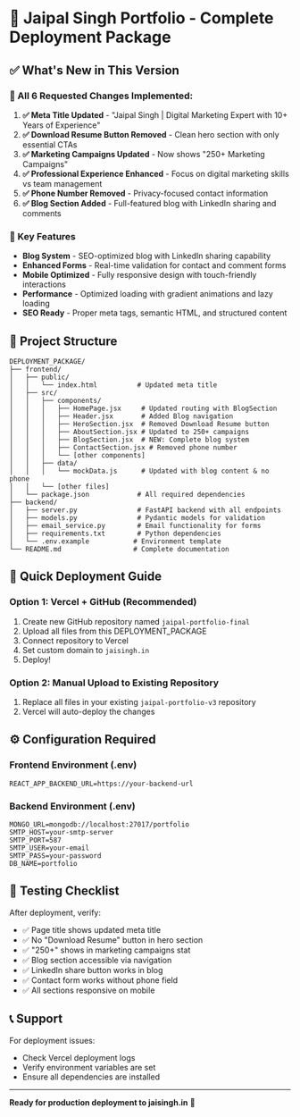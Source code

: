 # 🚀 Jaipal Singh Portfolio - Complete Deployment Package

## ✅ What's New in This Version

### 🎯 All 6 Requested Changes Implemented:
1. **✅ Meta Title Updated** - "Jaipal Singh | Digital Marketing Expert with 10+ Years of Experience"
2. **✅ Download Resume Button Removed** - Clean hero section with only essential CTAs
3. **✅ Marketing Campaigns Updated** - Now shows "250+ Marketing Campaigns" 
4. **✅ Professional Experience Enhanced** - Focus on digital marketing skills vs team management
5. **✅ Phone Number Removed** - Privacy-focused contact information
6. **✅ Blog Section Added** - Full-featured blog with LinkedIn sharing and comments

### 🌟 Key Features
- **Blog System** - SEO-optimized blog with LinkedIn sharing capability
- **Enhanced Forms** - Real-time validation for contact and comment forms  
- **Mobile Optimized** - Fully responsive design with touch-friendly interactions
- **Performance** - Optimized loading with gradient animations and lazy loading
- **SEO Ready** - Proper meta tags, semantic HTML, and structured content

## 📁 Project Structure

```
DEPLOYMENT_PACKAGE/
├── frontend/
│   ├── public/
│   │   └── index.html          # Updated meta title
│   ├── src/
│   │   ├── components/
│   │   │   ├── HomePage.jsx     # Updated routing with BlogSection
│   │   │   ├── Header.jsx       # Added Blog navigation
│   │   │   ├── HeroSection.jsx  # Removed Download Resume button
│   │   │   ├── AboutSection.jsx # Updated to 250+ campaigns
│   │   │   ├── BlogSection.jsx  # NEW: Complete blog system
│   │   │   ├── ContactSection.jsx # Removed phone number
│   │   │   └── [other components]
│   │   ├── data/
│   │   │   └── mockData.js      # Updated with blog content & no phone
│   │   └── [other files]
│   └── package.json            # All required dependencies
├── backend/
│   ├── server.py               # FastAPI backend with all endpoints
│   ├── models.py               # Pydantic models for validation
│   ├── email_service.py        # Email functionality for forms
│   ├── requirements.txt        # Python dependencies
│   └── .env.example           # Environment template
└── README.md                  # Complete documentation
```

## 🚀 Quick Deployment Guide

### Option 1: Vercel + GitHub (Recommended)
1. Create new GitHub repository named `jaipal-portfolio-final`
2. Upload all files from this DEPLOYMENT_PACKAGE
3. Connect repository to Vercel
4. Set custom domain to `jaisingh.in`
5. Deploy!

### Option 2: Manual Upload to Existing Repository
1. Replace all files in your existing `jaipal-portfolio-v3` repository
2. Vercel will auto-deploy the changes

## ⚙️ Configuration Required

### Frontend Environment (.env)
```
REACT_APP_BACKEND_URL=https://your-backend-url
```

### Backend Environment (.env)
```
MONGO_URL=mongodb://localhost:27017/portfolio
SMTP_HOST=your-smtp-server
SMTP_PORT=587
SMTP_USER=your-email
SMTP_PASS=your-password
DB_NAME=portfolio
```

## 🧪 Testing Checklist

After deployment, verify:
- ✅ Page title shows updated meta title
- ✅ No "Download Resume" button in hero section
- ✅ "250+" shows in marketing campaigns stat
- ✅ Blog section accessible via navigation
- ✅ LinkedIn share button works in blog
- ✅ Contact form works without phone field
- ✅ All sections responsive on mobile

## 📞 Support

For deployment issues:
- Check Vercel deployment logs
- Verify environment variables are set
- Ensure all dependencies are installed

---

**Ready for production deployment to jaisingh.in** 🎯